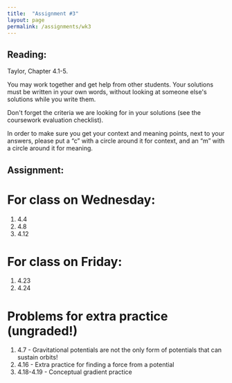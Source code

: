 ```yaml
---
title:  "Assignment #3"
layout: page
permalink: /assignments/wk3
---
```


## Reading:  
Taylor, Chapter 4.1-5.

You may work together and get help from other students. Your solutions must be written in your own words, without looking at someone else's solutions while you write them.

Don't forget the criteria we are looking for in your solutions (see the coursework evaluation checklist).

In order to make sure you get your context and meaning points,
next to your answers, please put a “c” with a circle around it for context, and an “m” with a circle around it for meaning.

## Assignment:

# For class on Wednesday:

1. 4.4
2. 4.8
3. 4.12

# For class on Friday:

1. 4.23
2. 4.24

# Problems for extra practice (ungraded!)

1. 4.7 - Gravitational potentials are not the only form of potentials that can sustain orbits!
2. 4.16 - Extra practice for finding a force from a potential
3. 4.18-4.19 - Conceptual gradient practice